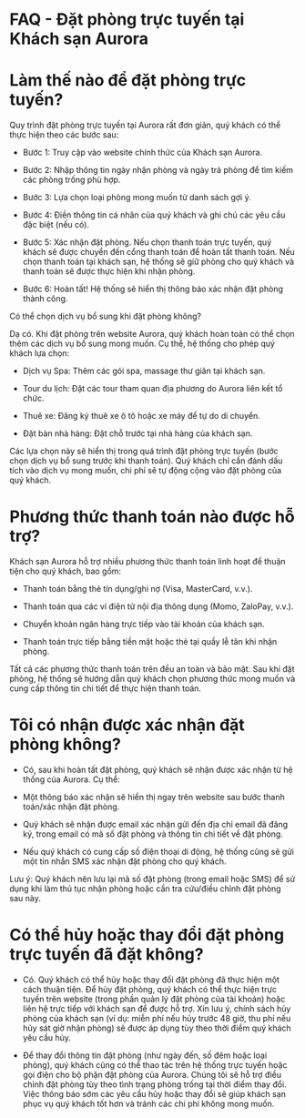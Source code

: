 # FAQ - Đặt phòng trực tuyến tại Khách sạn Aurora

# Làm thế nào để đặt phòng trực tuyến?

Quy trình đặt phòng trực tuyến tại Aurora rất đơn giản, quý khách có thể thực hiện theo các bước sau:

- Bước 1: Truy cập vào website chính thức của Khách sạn Aurora.

- Bước 2: Nhập thông tin ngày nhận phòng và ngày trả phòng để tìm kiếm các phòng trống phù hợp.

- Bước 3: Lựa chọn loại phòng mong muốn từ danh sách gợi ý.

- Bước 4: Điền thông tin cá nhân của quý khách và ghi chú các yêu cầu đặc biệt (nếu có).

- Bước 5: Xác nhận đặt phòng. Nếu chọn thanh toán trực tuyến, quý khách sẽ được chuyển đến cổng thanh toán để hoàn tất thanh toán. Nếu chọn thanh toán tại khách sạn, hệ thống sẽ giữ phòng cho quý khách và thanh toán sẽ được thực hiện khi nhận phòng.

- Bước 6: Hoàn tất! Hệ thống sẽ hiển thị thông báo xác nhận đặt phòng thành công.

Có thể chọn dịch vụ bổ sung khi đặt phòng không?

Dạ có. Khi đặt phòng trên website Aurora, quý khách hoàn toàn có thể chọn thêm các dịch vụ bổ sung mong muốn. Cụ thể, hệ thống cho phép quý khách lựa chọn:

- Dịch vụ Spa: Thêm các gói spa, massage thư giãn tại khách sạn.

- Tour du lịch: Đặt các tour tham quan địa phương do Aurora liên kết tổ chức.

- Thuê xe: Đăng ký thuê xe ô tô hoặc xe máy để tự do di chuyển.

- Đặt bàn nhà hàng: Đặt chỗ trước tại nhà hàng của khách sạn.

Các lựa chọn này sẽ hiển thị trong quá trình đặt phòng trực tuyến (bước chọn dịch vụ bổ sung trước khi thanh toán). Quý khách chỉ cần đánh dấu tích vào dịch vụ mong muốn, chi phí sẽ tự động cộng vào đặt phòng của quý khách.

# Phương thức thanh toán nào được hỗ trợ?

Khách sạn Aurora hỗ trợ nhiều phương thức thanh toán linh hoạt để thuận tiện cho quý khách, bao gồm:

- Thanh toán bằng thẻ tín dụng/ghi nợ (Visa, MasterCard, v.v.).

- Thanh toán qua các ví điện tử nội địa thông dụng (Momo, ZaloPay, v.v.).

- Chuyển khoản ngân hàng trực tiếp vào tài khoản của khách sạn.

- Thanh toán trực tiếp bằng tiền mặt hoặc thẻ tại quầy lễ tân khi nhận phòng.

Tất cả các phương thức thanh toán trên đều an toàn và bảo mật. Sau khi đặt phòng, hệ thống sẽ hướng dẫn quý khách chọn phương thức mong muốn và cung cấp thông tin chi tiết để thực hiện thanh toán.

# Tôi có nhận được xác nhận đặt phòng không?

- Có, sau khi hoàn tất đặt phòng, quý khách sẽ nhận được xác nhận từ hệ thống của Aurora. Cụ thể:

- Một thông báo xác nhận sẽ hiển thị ngay trên website sau bước thanh toán/xác nhận đặt phòng.

- Quý khách sẽ nhận được email xác nhận gửi đến địa chỉ email đã đăng ký, trong email có mã số đặt phòng và thông tin chi tiết về đặt phòng.

- Nếu quý khách có cung cấp số điện thoại di động, hệ thống cũng sẽ gửi một tin nhắn SMS xác nhận đặt phòng cho quý khách.

Lưu ý: Quý khách nên lưu lại mã số đặt phòng (trong email hoặc SMS) để sử dụng khi làm thủ tục nhận phòng hoặc cần tra cứu/điều chỉnh đặt phòng sau này.

# Có thể hủy hoặc thay đổi đặt phòng trực tuyến đã đặt không?

 - Có. Quý khách có thể hủy hoặc thay đổi đặt phòng đã thực hiện một cách thuận tiện. Để hủy đặt phòng, quý khách có thể thực hiện trực tuyến trên website (trong phần quản lý đặt phòng của tài khoản) hoặc liên hệ trực tiếp với khách sạn để được hỗ trợ. Xin lưu ý, chính sách hủy phòng của khách sạn (ví dụ: miễn phí nếu hủy trước 48 giờ, thu phí nếu hủy sát giờ nhận phòng) sẽ được áp dụng tùy theo thời điểm quý khách yêu cầu hủy.

 - Để thay đổi thông tin đặt phòng (như ngày đến, số đêm hoặc loại phòng), quý khách cũng có thể thao tác trên hệ thống trực tuyến hoặc gọi điện cho bộ phận đặt phòng của Aurora. Chúng tôi sẽ hỗ trợ điều chỉnh đặt phòng tùy theo tình trạng phòng trống tại thời điểm thay đổi. Việc thông báo sớm các yêu cầu hủy hoặc thay đổi sẽ giúp khách sạn phục vụ quý khách tốt hơn và tránh các chi phí không mong muốn.
